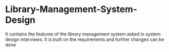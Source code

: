 # Library-Management-System-Design
It contains the features of  the library management system asked in system design interviews. It is built on the requirements and further changes can be done
